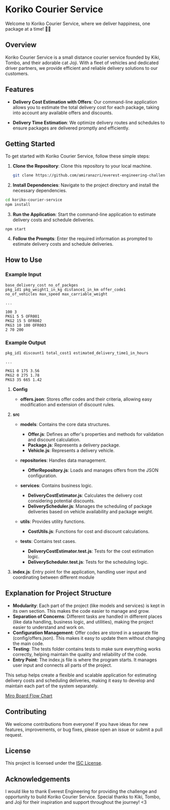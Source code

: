 # Koriko Courier Service

Welcome to Koriko Courier Service, where we deliver happiness, one package at a time! 🚚✨

## Overview

Koriko Courier Service is a small distance courier service founded by Kiki, Tombo, and their adorable cat Joji. With a fleet of vehicles and dedicated driver partners, we provide efficient and reliable delivery solutions to our customers.

## Features

- **Delivery Cost Estimation with Offers**: Our command-line application allows you to estimate the total delivery cost for each package, taking into account any available offers and discounts.

- **Delivery Time Estimation**: We optimize delivery routes and schedules to ensure packages are delivered promptly and efficiently.

## Getting Started

To get started with Koriko Courier Service, follow these simple steps:

1. **Clone the Repository**: Clone this repository to your local machine.

   ```bash
   git clone https://github.com/amiranazri/everest-engineering-challenge
   ```

2. **Install Dependencies**: Navigate to the project directory and install the necessary dependencies.

```bash
cd koriko-courier-service
npm install
```
 
3. **Run the Application**: Start the command-line application to estimate delivery costs and schedule deliveries.
```
npm start
```

4. **Follow the Prompts**: Enter the required information as prompted to estimate delivery costs and schedule deliveries.

## How to Use

### Example Input
```plaintext
base_delivery_cost no_of_packges
pkg_id1 pkg_weight1_in_kg distance1_in_km offer_code1
no_of_vehicles max_speed max_carriable_weight

...

100 3
PKG1 5 5 OFR001
PKG2 15 5 OFR002
PKG3 10 100 OFR003
2 70 200
```

### Example Output
```plaintext
pkg_id1 discount1 total_cost1 estimated_delivery_time1_in_hours

...

PKG1 0 175 3.56
PKG2 0 275 1.78
PKG3 35 665 1.42
```

1. **Config**
    
    - **offers.json**: Stores offer codes and their criteria, allowing easy modification and extension of discount rules.
2. **src**
    
    - **models**: Contains the core data structures.
        
        - **Offer.js**: Defines an offer's properties and methods for validation and discount calculation.
        - **Package.js**: Represents a delivery package.
        - **Vehicle.js**: Represents a delivery vehicle.
    - **repositories**: Handles data management.
        
        - **OfferRepository.js**: Loads and manages offers from the JSON configuration.
    - **services**: Contains business logic.
        
        - **DeliveryCostEstimator.js**: Calculates the delivery cost considering potential discounts.
        - **DeliveryScheduler.js**: Manages the scheduling of package deliveries based on vehicle availability and package weight.
    - **utils**: Provides utility functions.
        
        - **CostUtils.js**: Functions for cost and discount calculations.
    - **tests**: Contains test cases.
        
        - **DeliveryCostEstimator.test.js**: Tests for the cost estimation logic.
        - **DeliveryScheduler.test.js**: Tests for the scheduling logic.

3. **index.js**: Entry point for the application, handling user input and coordinating between different module

## Explanation for Project Structure

- **Modularity**: Each part of the project (like models and services) is kept in its own section. This makes the code easier to manage and grow.
- **Separation of Concerns**: Different tasks are handled in different places (like data handling, business logic, and utilities), making the project easier to understand and work on.
- **Configuration Management**: Offer codes are stored in a separate file (config/offers.json). This makes it easy to update them without changing the main code.
- **Testing**: The tests folder contains tests to make sure everything works correctly, helping maintain the quality and reliability of the code.
- **Entry Point**: The index.js file is where the program starts. It manages user input and connects all parts of the project.

This setup helps create a flexible and scalable application for estimating delivery costs and scheduling deliveries, making it easy to develop and maintain each part of the system separately.

[Miro Board Flow Chart](https://miro.com/app/board/uXjVKBkyI9o=/?share_link_id=630963926507)


## Contributing
We welcome contributions from everyone! If you have ideas for new features, improvements, or bug fixes, please open an issue or submit a pull request.

## License
This project is licensed under the [ISC License](LICENSE).

## Acknowledgements
I would like to thank Everest Engineering for providing the challenge and opportunity to build Koriko Courier Service. Special thanks to Kiki, Tombo, and Joji for their inspiration and support throughout the journey! <3
